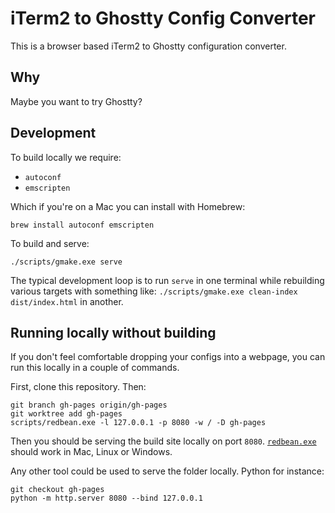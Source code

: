 # iTerm2 to Ghostty Config Converter

This is a browser based iTerm2 to Ghostty configuration converter.

## Why

Maybe you want to try Ghostty?

## Development

To build locally we require:

- `autoconf`
- `emscripten`

Which if you're on a Mac you can install with Homebrew:

```shell
brew install autoconf emscripten
```

To build and serve:

```shell
./scripts/gmake.exe serve
```

The typical development loop is to run `serve` in one terminal while rebuilding
various targets with something like:
`./scripts/gmake.exe clean-index dist/index.html` in another.

## Running locally without building

If you don't feel comfortable dropping your configs into a webpage, you can run
this locally in a couple of commands.

First, clone this repository. Then:

```shell
git branch gh-pages origin/gh-pages
git worktree add gh-pages
scripts/redbean.exe -l 127.0.0.1 -p 8080 -w / -D gh-pages
```

Then you should be serving the build site locally on port `8080`.
[`redbean.exe`](https://redbean.dev/)
should work in Mac, Linux or Windows.

Any other tool could be used to serve the folder locally. Python for instance:

```shell
git checkout gh-pages
python -m http.server 8080 --bind 127.0.0.1
```
